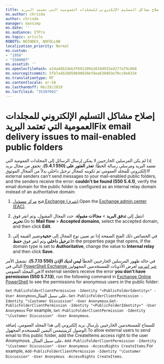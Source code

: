 ```yaml
---
title: إصلاح مشاكل التسليم الإلكتروني للمجلدات العمومية التي تعتمد البريد
ms.author: chrisda
author: chrisda
manager: dansimp
ms.date: ''
ms.audience: ITPro
ms.topic: article
ROBOTS: NOINDEX, NOFOLLOW
localization_priority: Normal
ms.custom:
- "1956"
- "3500007"
ms.assetid: ''
ms.openlocfilehash: e24a4db2deb3f691209a1634d932ed277a79c868
ms.sourcegitcommit: 5fb7a4b28859690020efdea630d03e70cc0e6334
ms.translationtype: MT
ms.contentlocale: ar-SA
ms.lasthandoff: 06/28/2019
ms.locfileid: "35387692"
---
```

# <a name="fix-email-delivery-issues-to-mail-enabled-public-folders"></a><span data-ttu-id="22d27-102">إصلاح مشاكل التسليم الإلكتروني للمجلدات العمومية التي تعتمد البريد</span><span class="sxs-lookup"><span data-stu-id="22d27-102">Fix email delivery issues to mail-enabled public folders</span></span>

<span data-ttu-id="22d27-103">إذا لم يكن المرسلين الخارجيين لا يمكن إرسال الرسائل إلى المجلدات العمومية التي تعتمد البريد ومرسلي رسالة الخطأ: **تعذر العثور على (550 5.4.1)**، تحقق من مجال بريد إلكتروني للمجلد العمومي تم تكوينه كمجال ترحيل داخلي بدلاً من المجال الموثوق:</span><span class="sxs-lookup"><span data-stu-id="22d27-103">If external senders can't send messages to your mail-enabled public folders, and the senders receive the error: **couldn't be found (550 5.4.1)**, verify the email domain for the public folder is configured as an internal relay domain instead of an authoritative domain:</span></span>

1. <span data-ttu-id="22d27-104">فتح [مركز مسؤول Exchange (شرق)](https://docs.microsoft.com/Exchange/exchange-admin-center).</span><span class="sxs-lookup"><span data-stu-id="22d27-104">Open the [Exchange admin center (EAC)](https://docs.microsoft.com/Exchange/exchange-admin-center).</span></span>

2. <span data-ttu-id="22d27-105">انتقل إلى **تدفق البريد** \> **مجالات مقبولة**، حدد المجال المقبول، وثم انقر فوق **تحرير**.</span><span class="sxs-lookup"><span data-stu-id="22d27-105">Go to **Mail flow** \> **Accepted domains**, select the accepted domain, and then click **Edit**.</span></span>

3. <span data-ttu-id="22d27-106">في الخصائص ذلك الفتح الصفحة إذا تم تعيين نوع المجال إلى **حجية**وتغيير القيمة إلى **ترحيل داخلي** وثم انقر فوق **حفظ**.</span><span class="sxs-lookup"><span data-stu-id="22d27-106">In the properties page that opens, if the domain type is set to **Authoritative**, change the value to **Internal relay** and then click **Save**.</span></span>

<span data-ttu-id="22d27-107">في حالة ظهور المرسلين الخارجيين الخطأ **ليس لديك الإذن (550 5.7.13)**، تشغيل الأمر التالي في [PowerShell Exchange عبر إنترنت](https://docs.microsoft.com/powershell/exchange/exchange-online/connect-to-exchange-online-powershell/connect-to-exchange-online-powershell) لعرض الأذونات للمستخدمين المجهولين في المجلد العمومي:</span><span class="sxs-lookup"><span data-stu-id="22d27-107">If external senders receive the error **you don't have permission (550 5.7.13)**, run the following command in [Exchange Online PowerShell](https://docs.microsoft.com/powershell/exchange/exchange-online/connect-to-exchange-online-powershell/connect-to-exchange-online-powershell) to see the permissions for anonymous users in the public folder:</span></span>

<span data-ttu-id="22d27-108">`Get-PublicFolderClientPermission -Identity "<PublicFolderIdentity>" -User Anonymous`على سبيل المثال، `Get-PublicFolderClientPermission -Identity "\Customer Discussion" -User Anonymous`.</span><span class="sxs-lookup"><span data-stu-id="22d27-108">`Get-PublicFolderClientPermission -Identity "<PublicFolderIdentity>" -User Anonymous` For example, `Get-PublicFolderClientPermission -Identity "\Customer Discussion" -User Anonymous`.</span></span>

<span data-ttu-id="22d27-109">للسماح للمستخدمين الخارجيين بإرسال بريد إلكتروني إلى هذا المجلد العمومي، إضافة الوصول كريتيتيمس اليمين للمستخدم المجهول.</span><span class="sxs-lookup"><span data-stu-id="22d27-109">To allow external users to send email to this public folder, add the CreateItems access right to the user Anonymous.</span></span> <span data-ttu-id="22d27-110">على سبيل المثال، `Add-PublicFolderClientPermission -Identity "\Customer Discussion" -User Anonymous -AccessRights CreateItems`.</span><span class="sxs-lookup"><span data-stu-id="22d27-110">For example, `Add-PublicFolderClientPermission -Identity "\Customer Discussion" -User Anonymous -AccessRights CreateItems`.</span></span>
